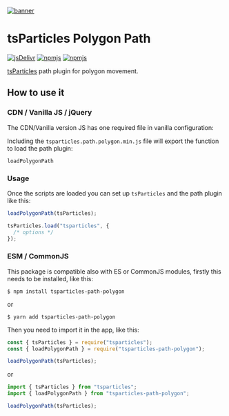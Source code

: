 [![banner](https://particles.js.org/images/banner3.png)](https://particles.js.org)

# tsParticles Polygon Path

[![jsDelivr](https://data.jsdelivr.com/v1/package/npm/tsparticles-path-polygon/badge)](https://www.jsdelivr.com/package/npm/tsparticles-path-polygon)
[![npmjs](https://badge.fury.io/js/tsparticles-path-polygon.svg)](https://www.npmjs.com/package/tsparticles-path-polygon)
[![npmjs](https://img.shields.io/npm/dt/tsparticles-path-polygon)](https://www.npmjs.com/package/tsparticles-path-polygon)

[tsParticles](https://github.com/matteobruni/tsparticles) path plugin for polygon movement.

## How to use it

### CDN / Vanilla JS / jQuery

The CDN/Vanilla version JS has one required file in vanilla configuration:

Including the `tsparticles.path.polygon.min.js` file will export the function to load the path plugin:

```text
loadPolygonPath
```

### Usage

Once the scripts are loaded you can set up `tsParticles` and the path plugin like this:

```javascript
loadPolygonPath(tsParticles);

tsParticles.load("tsparticles", {
  /* options */
});
```

### ESM / CommonJS

This package is compatible also with ES or CommonJS modules, firstly this needs to be installed, like this:

```shell
$ npm install tsparticles-path-polygon
```

or

```shell
$ yarn add tsparticles-path-polygon
```

Then you need to import it in the app, like this:

```javascript
const { tsParticles } = require("tsparticles");
const { loadPolygonPath } = require("tsparticles-path-polygon");

loadPolygonPath(tsParticles);
```

or

```javascript
import { tsParticles } from "tsparticles";
import { loadPolygonPath } from "tsparticles-path-polygon";

loadPolygonPath(tsParticles);
```
